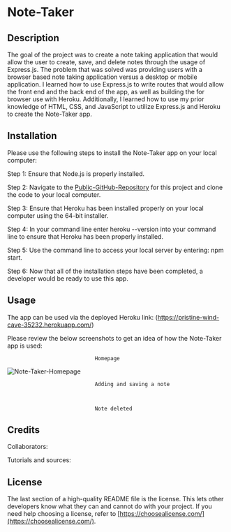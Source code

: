 # Note-Taker

## Description

The goal of the project was to create a note taking application that would allow the user to create, save, and delete notes through the usage of Express.js. The problem that was solved was providing users with a browser based note taking application versus a desktop or mobile application. I learned how to use Express.js to write routes that would allow the front end and the back end of the app, as well as building the for browser use with Heroku. Additionally, I learned how to use my prior knowledge of HTML, CSS, and JavaScript to utilize Express.js and Heroku to create the Note-Taker app.

## Installation

Please use the following steps to install the Note-Taker app on your local computer:

Step 1: Ensure that Node.js is properly installed.

Step 2: Navigate to the [Public-GitHub-Repository](https://github.com/AlexandertheGreat491/Note-Taker.git) for this project and clone the code to your local computer.

Step 3: Ensure that Heroku has been installed properly on your local computer using the 64-bit installer.

Step 4: In your command line enter heroku --version into your command line to ensure that Heroku has been properly installed.

Step 5: Use the command line to access your local server by entering: npm start.

Step 6: Now that all of the installation steps have been completed, a developer would be ready to use this app.

## Usage

The app can be used via the deployed Heroku link: (https://pristine-wind-cave-35232.herokuapp.com/)

Please review the below screenshots to get an idea of how the Note-Taker app is used:
                                
                                Homepage
                                
![Note-Taker-Homepage](https://user-images.githubusercontent.com/64184203/177411720-73a54010-9478-427c-af33-0704feec6208.jpg)


                                Adding and saving a note



                                Note deleted






## Credits

Collaborators:


Tutorials and sources:


## License

The last section of a high-quality README file is the license. This lets other developers know what they can and cannot do with your project. If you need help choosing a license, refer to [https://choosealicense.com/](https://choosealicense.com/).

